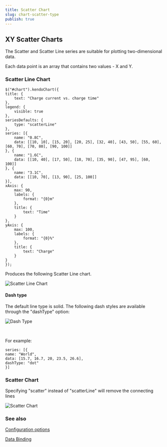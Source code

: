 ```yaml
---
title: Scatter Chart
slug: chart-scatter-type
publish: true
---
```


## XY Scatter Charts

The Scatter and Scatter Line series are suitable for plotting two-dimensional data.

Each data point is an array that contains two values - X and Y.

### Scatter Line Chart 
 
    $("#chart").kendoChart({
    title: {
        text: "Charge current vs. charge time"
    },
    legend: {
        visible: true
    },
    seriesDefaults: {
        type: "scatterLine"
    },
    series: [{
        name: "0.8C",
        data: [[10, 10], [15, 20], [20, 25], [32, 40], [43, 50], [55, 60], [60, 70], [70, 80], [90, 100]]
    }, {
        name: "1.6C",
        data: [[10, 40], [17, 50], [18, 70], [35, 90], [47, 95], [60, 100]]
    }, {
        name: "3.1C",
        data: [[10, 70], [13, 90], [25, 100]]
    }],
    xAxis: {
        max: 90,
        labels: {
            format: "{0}m"
        },
        title: {
            text: "Time"
        }
    },
    yAxis: {
        max: 100,
        labels: {
            format: "{0}%"
        },
        title: {
            text: "Charge"
        }
    }
    });
     

Produces the following Scatter Line chart.

 ![Scatter Line Chart](/Libraries/Documentation/chart-scatter-line.sflb.ashx) 

#### Dash type

The default line type is solid. The following dash styles are available through the "dashType" option: 

![Dash Type](/Libraries/Documentation/chart-dash-type_1.sflb.ashx)

&nbsp;

For example:
 
    series: [{
    name: "World",
    data: [15.7, 16.7, 20, 23.5, 26.6],
    dashType: "dot"
    }]
     

### Scatter Chart 

Specifying "scatter" instead of "scatterLine" will remove the connecting lines

![Scatter Chart](/Libraries/Documentation/chart-scatter.sflb.ashx) 

### See also

[Configuration options
](/documentation/dataviz/chart/configuration.aspx) 

[Data Binding](/documentation/dataviz/chart/data-binding.aspx)